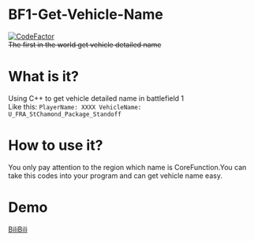 # BF1-Get-Vehicle-Name 
[![CodeFactor](https://www.codefactor.io/repository/github/moshuid/bf1-get-vehicle-name/badge)](https://www.codefactor.io/repository/github/moshuid/bf1-get-vehicle-name)  
<s>The first in the world get vehicle detailed name</s>
# What is it?
Using C++ to get vehicle detailed name in battlefield 1  
Like this: `PlayerName: XXXX VehicleName:  U_FRA_StChamond_Package_Standoff`
# How to use it?
You only pay attention to the region which name is CoreFunction.You can take this codes into your program and can get vehicle name easy.  
# Demo
[BiliBili](https://www.bilibili.com/video/BV1dM41167Fz/)
